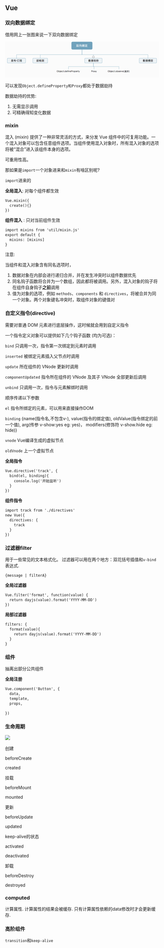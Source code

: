 ## Vue

### 双向数据绑定

借用网上一张图来说一下双向数据绑定

![](../_media/双向数据绑定.png)

可以发现`Object.defineProperty和Proxy`都处于数据劫持

数据劫持的优势:

1. 无需显示调用
2. 可精确得知变化数据

### mixin

混入 (mixin) 提供了一种非常灵活的方式，来分发 Vue 组件中的可复用功能。一个混入对象可以包含任意组件选项。当组件使用混入对象时，所有混入对象的选项将被“混合”进入该组件本身的选项。

可重用性高。 

那如果是`import`一个对象进来和`mixin`有啥区别呢? 

`import`进来的

**全局混入**:  对每个组件都生效

```
Vue.mixin({
  create(){}
})
```

**组件混入** : 只对当前组件生效

```vue
import mixins from 'util/mixin.js'
export default {
  mixins: [mixins]
}
```

注意:

当组件和混入对象含有同名选项时，

1. 数据对象在内部会进行递归合并，并在发生冲突时以组件数据优先
2. 同名钩子函数将合并为一个数组，因此都将被调用。另外，混入对象的钩子将在组件自身钩子**之前**调用
3. 值为对象的选项，例如 `methods`、`components` 和 `directives`，将被合并为同一个对象。两个对象键名冲突时，取组件对象的键值对

### 自定义指令(directive)

需要对普通 DOM 元素进行底层操作，这时候就会用到自定义指令

一个指令定义对象可以提供如下几个钩子函数 (均为可选)：

`bind` 只调用一次，指令第一次绑定到元素时调用

`inserted` 被绑定元素插入父节点时调用

`update` 所在组件的 VNode 更新时调用

`componentUpdated` 指令所在组件的 VNode 及其子 VNode 全部更新后调用

`unbind` 只调用一次，指令与元素解绑时调用

顺序传递以下参数

`el` 指令所绑定的元素，可以用来直接操作DOM

`binding` {name(指令名,不包含v-), value(指令的绑定值), oldValue(指令绑定的前一个值), arg(传参 v-show:yes eg: yes)， modifiers(修饰符 v-show.hide eg: hide)}

`vnode`  Vue编译生成的虚拟节点

`oldVnode` 上一个虚拟节点

**全局指令**

```vue
Vue.directive('track', {
  bind(el, binding){
    console.log('开始监听')
  }
})
```

**组件指令**

```vue
import track from './directives'
new Vue({
  directives: {
    track
  }
})
```


### 过滤器filter

用于一些常见的文本格式化。 过滤器可以用在两个地方：双花括号插值和`v-bind`表达式. 

```
{message | filterA}
```

**全局过滤器** 

```
Vue.filter('format', function(value) {
  return dayjs(value).format('YYYY-MM-DD')
})
```

**局部过滤器**

```
filters: {
  format(value){
    return dayjs(value).format('YYYY-MM-DD')
  }
}

```

### 组件

抽离出部分公共组件

**全局注册**

```
Vue.component('Button', {
  data,
  template,
  props,

})
```

### 生命周期

![](https://cn.vuejs.org/images/lifecycle.png)

创建

beforeCreate

created

挂载

beforeMount

mounted

更新

beforeUpdate

updated

keep-alive的状态

activated

deactivated

卸载

beforeDestroy

destroyed

### computed

计算属性. 计算属性的结果会被缓存. 只有计算属性依赖的data修改时才会更新缓存.

### 高阶组件

`transition`和`keep-alive`


